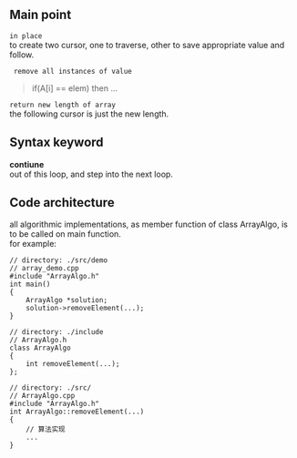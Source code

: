 ## Main point
`in place`  
to create two cursor, one to traverse, other to save appropriate value and follow.		

` remove all instances of value`  
> if(A[i] == elem) then ...

`return new length of array`  
the following cursor is just the new length.

## Syntax keyword
**contiune**  
out of this loop, and step into the next loop.

## Code architecture
all algorithmic implementations, as member function of class ArrayAlgo, is to be called on main function.  
for example:
	
	// directory: ./src/demo
	// array_demo.cpp 
	#include "ArrayAlgo.h"
	int main()
	{
		ArrayAlgo *solution; 
		solution->removeElement(...);
	}

	// directory: ./include
	// ArrayAlgo.h
	class ArrayAlgo
	{
		int removeElement(...);
	};

	// directory: ./src/
	// ArrayAlgo.cpp
	#include "ArrayAlgo.h"
	int ArrayAlgo::removeElement(...)
	{
		// 算法实现
		...
	}
		


